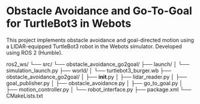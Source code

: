 # Obstacle Avoidance and Go-To-Goal for TurtleBot3 in Webots

This project implements obstacle avoidance and goal-directed motion using a LIDAR-equipped TurtleBot3 robot in the Webots simulator. Developed using ROS 2 (Humble).

ros2_ws/
└── src/
    └── obstacle_avoidance_go2goal/
        ├── launch/
        │   └── simulation_launch.py
        ├── world/
        │   └── turtlebot3_burger.wb
        ├── obstacle_avoidance_go2goal/
        │   ├── __init__.py
        │   ├── lidar_reader.py
        │   ├── goal_publisher.py
        │   ├── obstacle_avoidance.py
        │   ├── go_to_goal.py
        │   ├── motion_controller.py
        │   └── robot_interface.py
        ├── package.xml
        └── CMakeLists.txt

